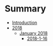 # Summary

* [Introduction](README.md)
* [2018](chapter1.md)
  * [January 2018](chapter1/january-2018.md)
    * [2018-1-16](chapter1/january-2018/2018-1-16.md)

